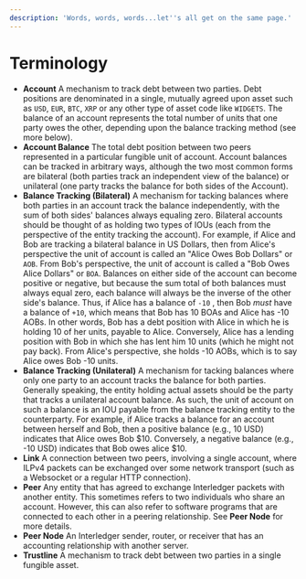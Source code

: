 ```yaml
---
description: 'Words, words, words...let''s all get on the same page.'
---
```


# Terminology

* **Account** A mechanism to track debt between two parties. Debt positions are denominated in a single, mutually agreed upon asset such as `USD`, `EUR`, `BTC`, `XRP` or any other type of asset code like `WIDGETS`. The balance of an account represents the total number of units that one party owes the other, depending upon the balance tracking method \(see more below\). 
* **Account Balance** The total debt position between two peers represented in a particular fungible unit of account. Account balances can be tracked in arbitrary ways, although the two most common forms are bilateral \(both parties track an independent view of the balance\) or unilateral \(one party tracks the balance for both sides of the Account\). 
* **Balance Tracking \(Bilateral\)** A mechanism for tacking balances where both parties in an account track the balance independently, with the sum of both sides' balances always equaling zero. Bilateral accounts should be thought of as holding two types of IOUs \(each from the perspective of the entity tracking the account\).   For example, if Alice and Bob are tracking a bilateral balance in US Dollars, then from Alice's perspective the unit of account is called an "Alice Owes Bob Dollars" or `AOB`. From Bob's perspective, the unit of account is called a "Bob Owes Alice Dollars" or `BOA`.   Balances on either side of the account can become positive or negative, but because the sum total of both balances must always equal zero, each balance will always be the inverse of the other side's balance. Thus, if Alice has a balance of `-10` , then Bob _must_ have a balance of `+10`, which means that Bob has 10 BOAs and Alice has -10 AOBs. In other words, Bob has a debt position with Alice in which he is holding 10 of her units, payable to Alice. Conversely, Alice has a lending position with Bob in which she has lent him 10 units \(which he might not pay back\). From Alice's perspective, she holds -10 AOBs, which is to say Alice owes Bob -10 units. 
* **Balance Tracking \(Unilateral\)** A mechanism for tacking balances where only one party to an account tracks the balance for both parties. Generally speaking, the entity holding actual assets should be the party that tracks a unilateral account balance. As such, the unit of account on such a balance is an IOU payable from the balance tracking entity to the counterparty.  For example, if Alice tracks a balance for an account between herself and Bob, then a positive balance \(e.g., 10 USD\) indicates that Alice owes Bob $10. Conversely, a negative balance \(e.g., -10 USD\) indicates that Bob owes alice $10. 
* **Link** A connection between two peers, involving a single account, where ILPv4 packets can be exchanged over some network transport \(such as a Websocket or a regular HTTP connection\). 
* **Peer** Any entity that has agreed to exchange Interledger packets with another entity. This sometimes refers to two individuals who share an account. However, this can also refer to software programs that are connected to each other in a peering relationship. See **Peer Node** for more details. 
* **Peer Node** An Interledger sender, router, or receiver that has an accounting relationship with another server. 
* **Trustline** A mechanism to track debt between two parties in a single fungible asset.

